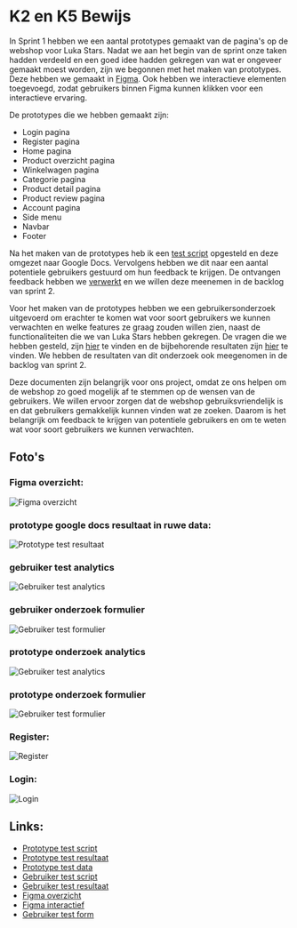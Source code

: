 # K2 en K5 Bewijs
In Sprint 1 hebben we een aantal prototypes gemaakt van de pagina's op de webshop voor Luka Stars. Nadat we aan het begin van de sprint onze taken hadden verdeeld en een goed idee hadden gekregen van wat er ongeveer gemaakt moest worden, zijn we begonnen met het maken van prototypes. Deze hebben we gemaakt in [Figma](https://www.figma.com/file/gqhLU9HQsAIBpbBxSBsnxe/Home-Page?type=design&node-id=0-1&mode=design&t=crpjRXoIFqrXJnUC-0). Ook hebben we interactieve elementen toegevoegd, zodat gebruikers binnen Figma kunnen klikken voor een interactieve ervaring.

De prototypes die we hebben gemaakt zijn:
- Login pagina 
- Register pagina 
- Home pagina 
- Product overzicht pagina 
- Winkelwagen pagina
- Categorie pagina
- Product detail pagina 
- Product review pagina
- Account pagina 
- Side menu
- Navbar
- Footer

Na het maken van de prototypes heb ik een [test script](../../teamfiles/testing/prototype-test-script.md) opgesteld en deze omgezet naar Google Docs. Vervolgens hebben we dit naar een aantal potentiele gebruikers gestuurd om hun feedback te krijgen. De ontvangen feedback hebben we [verwerkt](../../teamfiles/testing/prototype-test-resultaat.md) en we willen deze meenemen in de backlog van sprint 2.

Voor het maken van de prototypes hebben we een gebruikersonderzoek uitgevoerd om erachter te komen wat voor soort gebruikers we kunnen verwachten en welke features ze graag zouden willen zien, naast de functionaliteiten die we van Luka Stars hebben gekregen. De vragen die we hebben gesteld, zijn [hier](../../teamfiles/testing/gebruiker-test-script.md) te vinden en de bijbehorende resultaten zijn [hier](../../teamfiles/testing/gebruiker-test-resultaat.md) te vinden. We hebben de resultaten van dit onderzoek ook meegenomen in de backlog van sprint 2.

Deze documenten zijn belangrijk voor ons project, omdat ze ons helpen om de webshop zo goed mogelijk af te stemmen op de wensen van de gebruikers. We willen ervoor zorgen dat de webshop gebruiksvriendelijk is en dat gebruikers gemakkelijk kunnen vinden wat ze zoeken. Daarom is het belangrijk om feedback te krijgen van potentiele gebruikers en om te weten wat voor soort gebruikers we kunnen verwachten. 

## Foto's
### Figma overzicht:
![Figma overzicht](./foto's/figma-overzicht.png)

### prototype google docs resultaat in ruwe data:
![Prototype test resultaat](./foto's/prototype-testing-raw-data.png)

### gebruiker test analytics
![Gebruiker test analytics](./foto's/gebruiker-test-analytics.png)

### gebruiker onderzoek formulier
![Gebruiker test formulier](./foto's/gebruiker-test-foto.png)

### prototype onderzoek analytics
![Gebruiker test analytics](./foto's/prototype-test-analytics.png)

### prototype onderzoek formulier
![Gebruiker test formulier](./foto's/prototype-test-formulier.png)

### Register:
![Register](./foto's/register.png)

### Login:
![Login](./foto's/login.png)


## Links:
- [Prototype test script](../../teamfiles/testing/prototype-test-script.md)
- [Prototype test resultaat](../../teamfiles/testing/prototype-test-resultaat.md)
- [Prototype test data](https://docs.google.com/spreadsheets/d/1PKp6tdSQldpN2XzpXqt-qkCITgruwVLRfKsvFP-XaXc/edit?resourcekey#gid=1809565716)
- [Gebruiker test script](../../teamfiles/testing/gebruiker-test-script.md)
- [Gebruiker test resultaat](../../teamfiles/testing/gebruiker-test-resultaat.md)
- [Figma overzicht](https://www.figma.com/file/gqhLU9HQsAIBpbBxSBsnxe/Home-Page?type=design&node-id=0%3A1&mode=design&t=crpjRXoIFqrXJnUC-1)
- [Figma interactief](https://www.figma.com/proto/gqhLU9HQsAIBpbBxSBsnxe/Home-Page?type=design&node-id=1-3&t=A4NXZv8ROMuvWasy-0&scaling=min-zoom&page-id=0%3A1&starting-point-node-id=1%3A3&show-proto-sidebar=1)
- [Gebruiker test form](https://forms.gle/z4W8XWrCFwjHf72y5)
